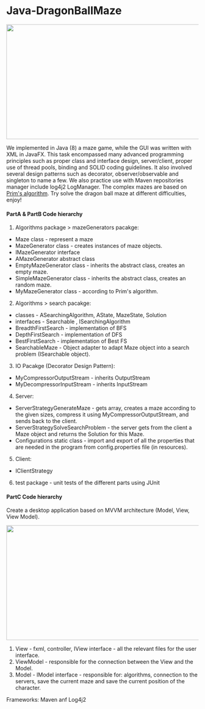 # Java-DragonBallMaze

<p align="center">
  <img width=600 height=300 src="https://i0.wp.com/www.lacasadeel.net/wp-content/uploads/2022/09/Sin-titulo-30.jpg?resize=696%2C391">
</p>

We implemented in Java (8) a maze game, while the GUI was written with XML in JavaFX. This task encompassed many advanced programming principles such as proper class and interface design, server/client, proper use of thread pools, binding and SOLID coding guidelines. It also involved several design patterns such as decorator, observer/observable and singleton to name a few. We also practice use with Maven repositories manager include log4j2 LogManager.
The complex mazes are based on <a href="https://en.wikipedia.org/wiki/Maze_generation_algorithm">Prim's algorithm</a>.
Try solve the dragon ball maze at different difficulties, enjoy!



#### PartA & PartB Code hierarchy
1. Algorithms package > mazeGenerators pacakge:
- Maze class - represent a maze
- MazeGenerator class - creates instances of maze objects.
- IMazeGenerator interface
- AMazeGenerator abstract class 
- EmptyMazeGenerator class - inherits the abstract class, creates an empty maze.
- SimpleMazeGenerator class - inherits the abstract class, creates an random maze.
- MyMazeGenerator class - according to Prim's algorithm.

2. Algorithms > search pacakge:
- classes - ASearchingAlgorithm, AState, MazeState, Solution
- interfaces - Searchable , ISearchingAlgorithm
- BreadthFirstSearch - implementation of BFS
- DepthFirstSearch - implementation of DFS
- BestFirstSearch - implementation of Best FS
- SearchableMaze - Object adapter to adapt Maze object into a search problem (ISearchable object).

3. IO Pacakge (Decorator Design Pattern):
- MyCompressorOutputStream - inherits OutputStream
- MyDecompressorInputStream - inherits InputStream

4. Server:
- ServerStrategyGenerateMaze - gets array, creates a maze according to the given sizes, compress it using MyCompressorOutputStream, and sends back to the client.
- ServerStrategySolveSearchProblem - the server gets from the client a Maze object and returns the Solution for this Maze.
- Configurations static class - import and export of all the properties that are needed in the program from config.properties file (in resources). 

5. Client:
- IClientStrategy

6. test package - unit tests of the different parts using JUnit

#### PartC Code hierarchy
Create a desktop application based on MVVM architecture (Model, View, View Model).
<p align="center">
  <img width=600 height=300 src="https://user-images.githubusercontent.com/49988048/196905927-6db99892-f4b4-41bb-bda3-75d878131a8f.png">
</p>

1. View - fxml, controller, IView interface - all the relevant files for the user interface.
2. ViewModel - responsible for the connection between the View and the Model.  
3. Model - IModel interface - responsible for: algorithms, connection to the servers, save the current maze and save the current position of the character.

Frameworks: Maven anf Log4j2
